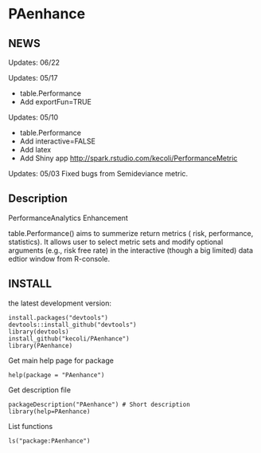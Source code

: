 PAenhance
=========


##  NEWS
Updates: 06/22

Updates: 05/17
* table.Performance
 * Add exportFun=TRUE
 

Updates: 05/10
* table.Performance
 * Add interactive=FALSE
 * Add latex
 * Add Shiny app http://spark.rstudio.com/kecoli/PerformanceMetric

Updates: 05/03 
Fixed bugs from Semideviance metric. 

##  Description 
PerformanceAnalytics Enhancement 

table.Performance() aims to summerize return metrics ( risk, performance, statistics). It allows user to select metric sets and modify optional arguments (e.g., risk free rate) in the interactive (though a big limited) data edtior window from R-console. 


## INSTALL 
the latest development version:
```
install.packages("devtools")
devtools::install_github("devtools")
library(devtools)
install_github("kecoli/PAenhance")
library(PAenhance)
```
Get main help page for package
```
help(package = "PAenhance")
```
 Get description file
```
packageDescription("PAenhance") # Short description
library(help=PAenhance)
```

List functions
```
ls("package:PAenhance")
```
